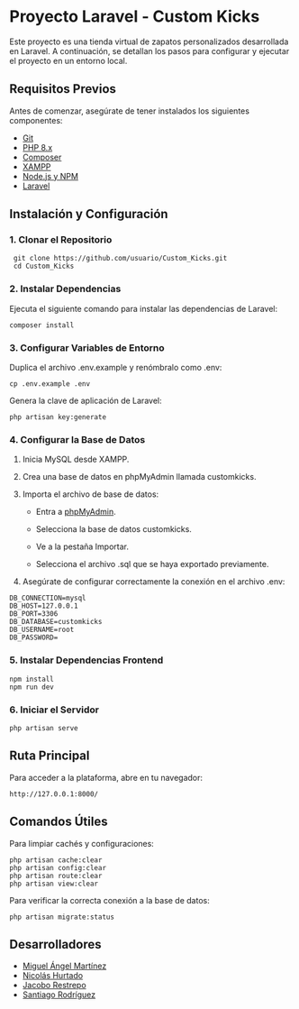 # Proyecto Laravel - Custom Kicks

Este proyecto es una tienda virtual de zapatos personalizados desarrollada en Laravel. A continuación, se detallan los pasos para configurar y ejecutar el proyecto en un entorno local.

## Requisitos Previos

Antes de comenzar, asegúrate de tener instalados los siguientes componentes:

* [Git](https://git-scm.com)
* [PHP 8.x](https://www.php.net)
* [Composer](https://getcomposer.org)
* [XAMPP](https://www.apachefriends.org)
* [Node.js y NPM](https://nodejs.org/es)
* [Laravel](https://laravel.com)

## Instalación y Configuración

### 1. Clonar el Repositorio
```
 git clone https://github.com/usuario/Custom_Kicks.git
 cd Custom_Kicks
```

### 2. Instalar Dependencias

Ejecuta el siguiente comando para instalar las dependencias de Laravel:

`composer install`

### 3. Configurar Variables de Entorno

Duplica el archivo .env.example y renómbralo como .env:

`cp .env.example .env`

Genera la clave de aplicación de Laravel:

`php artisan key:generate`

### 4. Configurar la Base de Datos

1. Inicia MySQL desde XAMPP.

2. Crea una base de datos en phpMyAdmin llamada customkicks.

3. Importa el archivo de base de datos:

    * Entra a [phpMyAdmin](http://localhost/phpmyadmin/).

    * Selecciona la base de datos customkicks.

    * Ve a la pestaña Importar.

    * Selecciona el archivo .sql que se haya exportado previamente.


4. Asegúrate de configurar correctamente la conexión en el archivo .env:

```
DB_CONNECTION=mysql
DB_HOST=127.0.0.1
DB_PORT=3306
DB_DATABASE=customkicks
DB_USERNAME=root
DB_PASSWORD=
```

### 5. Instalar Dependencias Frontend

```
npm install
npm run dev
```

### 6. Iniciar el Servidor

`php artisan serve`

## Ruta Principal

Para acceder a la plataforma, abre en tu navegador:

`http://127.0.0.1:8000/`

## Comandos Útiles

Para limpiar cachés y configuraciones:

```
php artisan cache:clear
php artisan config:clear
php artisan route:clear
php artisan view:clear
```

Para verificar la correcta conexión a la base de datos:

`php artisan migrate:status`

## Desarrolladores

* [Miguel Ángel Martínez](https://github.com/mamartin11)
* [Nicolás Hurtado](https://github.com/NicoHurtado)
* [Jacobo Restrepo](https://github.com/jacorestrepom)
* [Santiago Rodríguez](https://github.com/santiagord2004)
